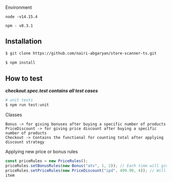 Environment

```chef
node -v14.15.4
```

```chef
npm - v8.3.1
```

## Installation

```bash
$ git clone https://github.com/nairi-abgaryan/store-scanner-ts.git

$ npm install
```

## How to test

_**checkout.spec.test contains all test cases**_

```bash
# unit tests
$ npm run test:unit
```

Classes

```chef
Bonus -> for giving bonuses after buying a specific number of products
PriceDiscount -> for giving price discount after buying a specific number of products
Checkout -> Contains the functional for counting total after applying discount strategy
```

Applying new price or bonus rules

```js
const priceRules = new PriceRules();
priceRules.setBonusRules(new Bonus("atv", 1, 2)); // Each time will give 1 item after buying a 2
priceRules.setPriceRules(new PriceDiscount("ipd", 499.99, 4)); // Will change the item price to 499.99 after buyning 4 
item 
```

